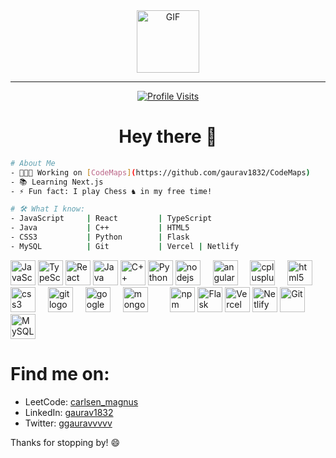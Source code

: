 <div align="center">
  <img height="100" src="https://media.giphy.com/media/h0Cq1ClzO3UpupFPjP/giphy.gif" alt="GIF" />
</div>

---

<div align="center">
  <a href="https://visitcount.itsvg.in"><img src="https://visitcount.itsvg.in/api?id=gaurav1832&pretty=true" alt="Profile Visits" /></a>
</div>

<h1 align="center">Hey there 👋</h1>

```bash
# About Me
- 👨🏻‍💻 Working on [CodeMaps](https://github.com/gaurav1832/CodeMaps)
- 📚 Learning Next.js
- ⚡ Fun fact: I play Chess ♞ in my free time!

# 🛠 What I know:
- JavaScript     | React         | TypeScript 
- Java           | C++           | HTML5 
- CSS3           | Python        | Flask
- MySQL          | Git           | Vercel | Netlify

```
<!-- Tech Stack -->
<div align="left">
  <img src="https://cdn.jsdelivr.net/gh/devicons/devicon/icons/javascript/javascript-original.svg" height="40" alt="JavaScript" />
  <img src="https://cdn.jsdelivr.net/gh/devicons/devicon/icons/typescript/typescript-original.svg" height="40" alt="TypeScript" />
  <img src="https://cdn.jsdelivr.net/gh/devicons/devicon/icons/react/react-original.svg" height="40" alt="React" />
  <img src="https://cdn.jsdelivr.net/gh/devicons/devicon/icons/java/java-original.svg" height="40" alt="Java" />
  <img src="https://cdn.jsdelivr.net/gh/devicons/devicon/icons/cplusplus/cplusplus-original.svg" height="40" alt="C++" />
  <img src="https://cdn.jsdelivr.net/gh/devicons/devicon/icons/python/python-original.svg" height="40" alt="Python" />

  <img src="https://cdn.jsdelivr.net/gh/devicons/devicon/icons/nodejs/nodejs-original.svg" height="40" alt="nodejs logo"  />
  <img width="12" />
  <img src="https://cdn.jsdelivr.net/gh/devicons/devicon/icons/angularjs/angularjs-original.svg" height="40" alt="angularjs logo"  />
  <img width="12" />
  <img src="https://cdn.jsdelivr.net/gh/devicons/devicon/icons/cplusplus/cplusplus-original.svg" height="40" alt="cplusplus logo"  />
  <img width="12" />
  <img src="https://cdn.jsdelivr.net/gh/devicons/devicon/icons/html5/html5-original.svg" height="40" alt="html5 logo"  />
  <img width="12" />
  <img src="https://cdn.jsdelivr.net/gh/devicons/devicon/icons/css3/css3-original.svg" height="40" alt="css3 logo"  />
  <img width="12" />
  <img src="https://cdn.jsdelivr.net/gh/devicons/devicon/icons/git/git-original.svg" height="40" alt="git logo"  />
  <img width="12" />
  <img src="https://cdn.jsdelivr.net/gh/devicons/devicon/icons/googlecloud/googlecloud-original.svg" height="40" alt="googlecloud logo"  />
  <img width="12" />
  <img src="https://cdn.jsdelivr.net/gh/devicons/devicon/icons/mongodb/mongodb-original.svg" height="40" alt="mongodb logo"  />
  <img width="12" />
  <img width="12" />
  <img src="https://cdn.jsdelivr.net/gh/devicons/devicon/icons/npm/npm-original-wordmark.svg" height="40" alt="npm logo"  />
    <img src="https://skillicons.dev/icons?i=flask" height="40" alt="Flask" />
  <img src="https://skillicons.dev/icons?i=vercel" height="40" alt="Vercel" />
  <img src="https://skillicons.dev/icons?i=netlify" height="40" alt="Netlify" />
  <img src="https://cdn.simpleicons.org/git/F05032" height="40" alt="Git" />
  <img src="https://cdn.simpleicons.org/mysql/4479A1" height="40" alt="MySQL" />

###
</div>


# Find me on:
- LeetCode: [carlsen_magnus](https://www.leetcode.com/carlsen_magnus)
- LinkedIn: [gaurav1832](https://linkedin.com/in/gaurav1832)
- Twitter: [ggauravvvvv](https://twitter.com/ggauravvvvv)


Thanks for stopping by! 😄


